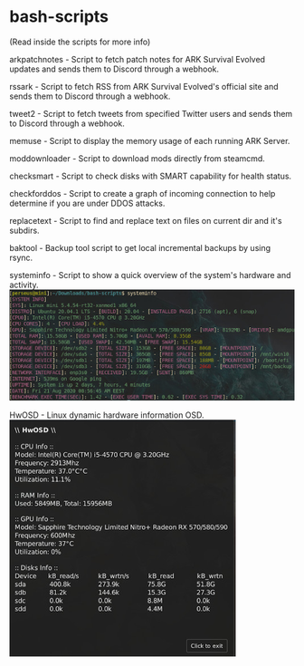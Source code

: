 # bash-scripts

(Read inside the scripts for more info)

arkpatchnotes - Script to fetch patch notes for ARK Survival Evolved updates and sends them to Discord through a webhook.

rssark - Script to fetch RSS from ARK Survival Evolved's official site and sends them to Discord through a webhook.

tweet2 - Script to fetch tweets from specified Twitter users and sends them to Discord through a webhook.

memuse - Script to display the memory usage of each running ARK Server.

moddownloader - Script to download mods directly from steamcmd.

checksmart - Script to check disks with SMART capability for health status.

checkforddos - Script to create a graph of incoming connection to help determine if you are under DDOS attacks.

replacetext - Script to find and replace text on files on current dir and it's subdirs.

baktool - Backup tool script to get local incremental backups by using rsync.

systeminfo - Script to show a quick overview of the system's hardware and activity.
![systeminfo Screenshot](https://github.com/PerseusArkouda/bash-scripts/blob/master/systeminfo-Screenshot.jpg?raw=true)

HwOSD - Linux dynamic hardware information OSD.
![HwOSD Screenshot](https://github.com/PerseusArkouda/bash-scripts/blob/master/HwOSD-Screenshot.jpg?raw=true)
